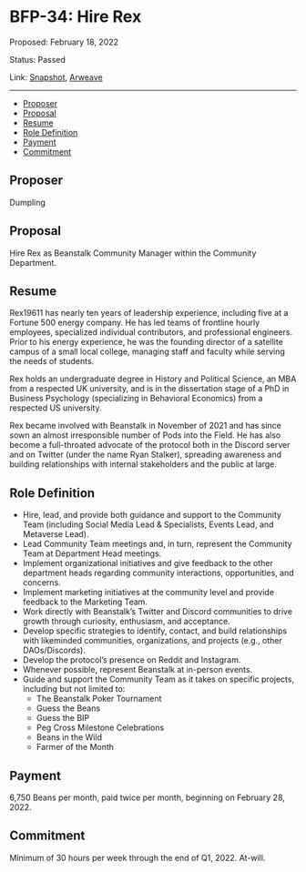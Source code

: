 # BFP-34: Hire Rex

Proposed: February 18, 2022

Status: Passed

Link: [Snapshot](https://snapshot.org/#/beanstalkfarms.eth/proposal/0x0b5a359f298fdb55193418fb5450f45153b288795f9b85bf1565d3afc145bc6e), [Arweave](https://arweave.net/c1NzUAFUV-nvX--gTa-SzIL6yzaTPm8gCPcjfZKH0p4)

---

- [Proposer](#proposer)
- [Proposal](#proposal)
- [Resume](#resume)
- [Role Definition](#role-definition)
- [Payment](#payment)
- [Commitment](#commitment)

## Proposer

Dumpling

## Proposal

Hire Rex as Beanstalk Community Manager within the Community Department.

## Resume

Rex19611 has nearly ten years of leadership experience, including five at a Fortune 500 energy company. He has led teams of frontline hourly employees, specialized individual contributors, and professional engineers. Prior to his energy experience, he was the founding director of a satellite campus of a small local college, managing staff and faculty while serving the needs of students.

Rex holds an undergraduate degree in History and Political Science, an MBA from a respected UK university, and is in the dissertation stage of a PhD in Business Psychology (specializing in Behavioral Economics) from a respected US university.

Rex became involved with Beanstalk in November of 2021 and has since sown an almost irresponsible number of Pods into the Field. He has also become a full-throated advocate of the protocol both in the Discord server and on Twitter (under the name Ryan Stalker), spreading awareness and building relationships with internal stakeholders and the public at large.

## Role Definition

* Hire, lead, and provide both guidance and support to the Community Team (including Social Media Lead & Specialists, Events Lead, and Metaverse Lead).
* Lead Community Team meetings and, in turn, represent the Community Team at Department Head meetings.
* Implement organizational initiatives and give feedback to the other department heads regarding community interactions, opportunities, and concerns.
* Implement marketing initiatives at the community level and provide feedback to the Marketing Team.
* Work directly with Beanstalk’s Twitter and Discord communities to drive growth through curiosity, enthusiasm, and acceptance.
* Develop specific strategies to identify, contact, and build relationships with likeminded communities, organizations, and projects (e.g., other DAOs/Discords).
* Develop the protocol’s presence on Reddit and Instagram. 
* Whenever possible, represent Beanstalk at in-person events. 
* Guide and support the Community Team as it takes on specific projects, including but not limited to:
  * The Beanstalk Poker Tournament 
  * Guess the Beans
  * Guess the BIP
  * Peg Cross Milestone Celebrations
  * Beans in the Wild
  * Farmer of the Month

## Payment

6,750 Beans per month, paid twice per month, beginning on February 28, 2022.

## Commitment

Minimum of 30 hours per week through the end of Q1, 2022. At-will.
